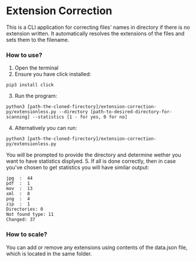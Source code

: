 # Extension Correction
This is a CLI application for correcting files' names in directory if there is no extension written. It automatically resolves the extensions of the files and sets them to the filename.

### How to use?
1. Open the terminal
2. Ensure you have click installed:
```
pip3 install click
```
3. Run the program:
```
python3 [path-the-cloned-firectory]/extension-correction-py/extensionless.py --directory [path-to-desired-directory-for-scanning] --statistics [1 - for yes, 0 for no]
```
4. Alternatively you can run:
```
python3 [path-the-cloned-firectory]/extension-correction-py/extensionless.py
```
You will be prompted to provide the directory and determine wether you want to have statistics displyed.
5. If all is done correctly, then in case you've chosen to get statistics you will have similar output:
```
jpg  :  44
pdf  :  1
mov  :  13
xml  :  8
png  :  4
zip  :  1
Directories: 0
Not found type: 11
Changed: 37
```

### How to scale?
You can add or remove any extensions using contents of the data.json file, which is located in the same folder.

